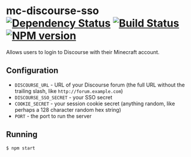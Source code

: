 # mc-discourse-sso [![Dependency Status](https://gemnasium.com/the-obsidian/mc-discourse-sso.svg)](https://gemnasium.com/the-obsidian/mc-discourse-sso) [![Build Status](https://travis-ci.org/the-obsidian/mc-discourse-sso.svg)](https://travis-ci.org/the-obsidian/mc-discourse-sso) [![NPM version](https://badge.fury.io/js/mc-discourse-sso.svg)](https://www.npmjs.com/package/mc-discourse-sso)

Allows users to login to Discourse with their Minecraft account.

## Configuration

* `DISCOURSE_URL` - URL of your Discourse forum (the full URL without the trailing slash, like `http://forum.example.com`)
* `DISCOURSE_SSO_SECRET` - your SSO secret
* `COOKIE_SECRET` - your session cookie secret (anything random, like perhaps a 128 character random hex string)
* `PORT` - the port to run the server

## Running

```shell
$ npm start
```
